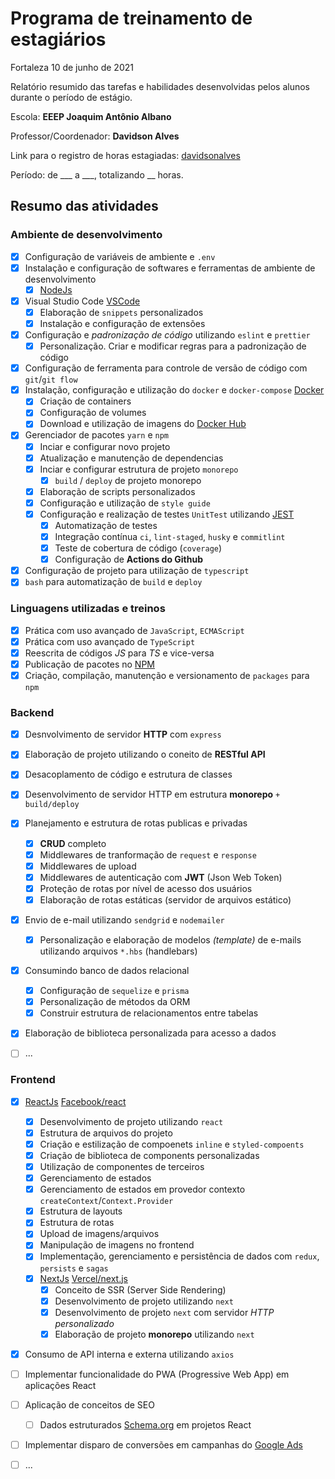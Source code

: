 # Programa de treinamento de estagiários

Fortaleza 10 de junho de 2021

Relatório resumido das tarefas e habilidades desenvolvidas pelos alunos durante o período de estágio.

Escola: **EEEP Joaquim Antônio Albano**

Professor/Coordenador: **Davidson Alves**

Link para o registro de horas estagiadas: [davidsonalves](https://davidsonalves.github.io/hestagiadas.html)

Período: de ___ a ___, totalizando __ horas.

## Resumo das atividades

### Ambiente de desenvolvimento
- [x] Configuração de variáveis de ambiente e `.env`
- [x] Instalação e configuração de softwares e ferramentas de ambiente de desenvolvimento
  - [x] [NodeJs](https://nodejs.org/)
- [x] Visual Studio Code [VSCode](https://code.visualstudio.com)
  - [x] Elaboração de `snippets` personalizados
  - [x] Instalação e configuração de extensões
- [x] Configuração e *padronização de código* utilizando `eslint` e `prettier`
  - [x] Personalização. Criar e modificar regras para a padronização de código
- [x] Configuração de ferramenta para controle de versão de código com `git`/`git flow`
- [x] Instalação, configuração e utilização do `docker` e `docker-compose` [Docker](https://www.docker.com/)
  - [x] Criação de containers
  - [x] Configuração de volumes
  - [x] Download e utilização de imagens do [Docker Hub](https://hub.docker.com/)
- [x] Gerenciador de pacotes `yarn` e `npm`
  - [x] Inciar e configurar novo projeto
  - [x] Atualização e manutenção de dependencias
  - [x] Inciar e configurar estrutura de projeto `monorepo`
    - [x] `build` / `deploy` de projeto monorepo
  - [x] Elaboração de scripts personalizados
  - [x] Configuração e utilização de `style guide`
  - [x] Configuração e realização de testes `UnitTest` utilizando [JEST](https://jestjs.io/)
    - [x] Automatização de testes
    - [x] Integração contínua `ci`, `lint-staged`, `husky` e `commitlint`
    - [x] Teste de cobertura de código (`coverage`) 
    - [x] Configuração de **Actions do Github**
- [x] Configuração de projeto para utilização de `typescript`
- [x] `bash` para automatização de `build` e `deploy`

### Linguagens utilizadas e treinos
- [x] Prática com uso avançado de `JavaScript`, `ECMAScript`
- [x] Prática com uso avançado de `TypeScript`
- [x] Reescrita de códigos *JS* para *TS* e vice-versa
- [x] Publicação de pacotes no [NPM](https://www.npmjs.com/)
- [x] Criação, compilação, manutenção e versionamento de `packages` para `npm`

### Backend
- [x] Desnvolvimento de servidor **HTTP** com `express`
- [x] Elaboração de projeto utilizando o coneito de **RESTful API**
- [x] Desacoplamento de código e estrutura de classes
- [x] Desenvolvimento de servidor HTTP em estrutura **monorepo** `+ build/deploy`
- [x] Planejamento e estrutura de rotas publicas e privadas
  - [x] **CRUD** completo
  - [x] Middlewares de tranformação de `request` e `response`
  - [x] Middlewares de upload
  - [x] Middlewares de autenticação com **JWT** (Json Web Token)
  - [x] Proteção de rotas por nível de acesso dos usuários
  - [x] Elaboração de rotas estáticas (servidor de arquivos estático)
- [x] Envio de e-mail utilizando `sendgrid` e `nodemailer`
  - [x] Personalização e elaboração de modelos *(template)* de e-mails utilizando arquivos `*.hbs` (handlebars)
- [x] Consumindo banco de dados relacional
  - [x] Configuração de `sequelize` e `prisma`
  - [x] Personalização de métodos da ORM
  - [x] Construir estrutura de relacionamentos entre tabelas
- [x] Elaboração de biblioteca personalizada para acesso a dados
- [ ] ...
  

### Frontend
- [x] [ReactJs](https://pt-br.reactjs.org/) [Facebook/react](https://github.com/facebook/react)
  - [x] Desenvolvimento de projeto utilizando `react`
  - [x] Estrutura de arquivos do projeto
  - [x] Criação e estilização de compoenets `inline` e `styled-compoents`
  - [x] Criação de biblioteca de components personalizadas
  - [x] Utilização de componentes de terceiros
  - [x] Gerenciamento de estados
  - [x] Gerenciamento de estados em provedor contexto `createContext`/`Context.Provider`
  - [x] Estrutura de layouts
  - [x] Estrutura de rotas
  - [x] Upload de imagens/arquivos
  - [x] Manipulação de imagens no frontend
  - [x] Implementação, gerenciamento e persistência de dados com `redux`, `persists` e `sagas`
  - [x] [NextJs](https://nextjs.org/) [Vercel/next.js](https://github.com/vercel/next.js)
    - [x] Conceito de SSR (Server Side Rendering)
    - [x] Desenvolvimento de projeto utilizando `next`
    - [x] Desenvolvimento de projeto `next` com servidor *HTTP personalizado*
    - [x] Elaboração de projeto **monorepo** utilizando `next`
- [x] Consumo de API interna e externa utilizando `axios`
- [ ] Implementar funcionalidade do PWA (Progressive Web App) em aplicações React
- [ ] Aplicação de conceitos de SEO
  - [ ] Dados estruturados [Schema.org](https://schema.org/) em projetos React
- [ ] Implementar disparo de conversões em campanhas do [Google Ads](https://ads.google.com/)
- [ ] ...


